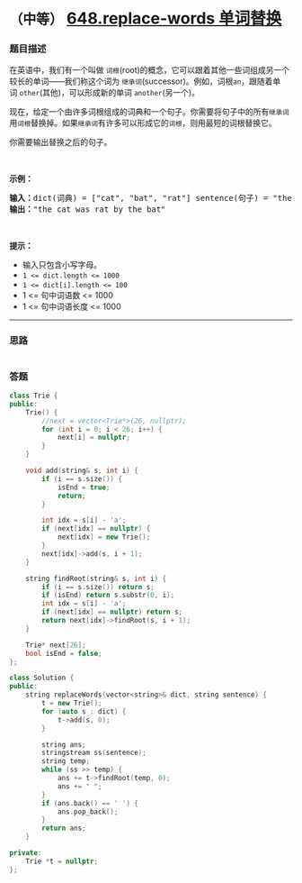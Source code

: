 # `（中等）` [648.replace-words 单词替换](https://leetcode-cn.com/problems/replace-words/)

### 题目描述
<p>在英语中，我们有一个叫做&nbsp;<code>词根</code>(root)的概念，它可以跟着其他一些词组成另一个较长的单词——我们称这个词为&nbsp;<code>继承词</code>(successor)。例如，词根<code>an</code>，跟随着单词&nbsp;<code>other</code>(其他)，可以形成新的单词&nbsp;<code>another</code>(另一个)。</p>

<p>现在，给定一个由许多词根组成的词典和一个句子。你需要将句子中的所有<code>继承词</code>用<code>词根</code>替换掉。如果<code>继承词</code>有许多可以形成它的<code>词根</code>，则用最短的词根替换它。</p>

<p>你需要输出替换之后的句子。</p>

<p>&nbsp;</p>

<p><strong>示例：</strong></p>

<pre><strong>输入：</strong>dict(词典) = ["cat", "bat", "rat"] sentence(句子) = "the cattle was rattled by the battery"
<strong>输出：</strong>"the cat was rat by the bat"
</pre>

<p>&nbsp;</p>

<p><strong>提示：</strong></p>

<ul>
	<li>输入只包含小写字母。</li>
	<li><code>1 <= dict.length&nbsp;<= 1000</code></li>
	<li><code>1 <= dict[i].length <= 100</code></li>
	<li>1 <= 句中词语数 <= 1000</li>
	<li>1 <= 句中词语长度 <= 1000</li>
</ul>


---
### 思路
```
```



### 答题
``` C++
class Trie {
public:
    Trie() {
        //next = vector<Trie*>(26, nullptr);
        for (int i = 0; i < 26; i++) {
            next[i] = nullptr;
        }
    }

    void add(string& s, int i) {
        if (i == s.size()) {
            isEnd = true;
            return;
        }

        int idx = s[i] - 'a';
        if (next[idx] == nullptr) {
            next[idx] = new Trie();
        }
        next[idx]->add(s, i + 1);
    }

    string findRoot(string& s, int i) {
        if (i == s.size()) return s;
        if (isEnd) return s.substr(0, i);
        int idx = s[i] - 'a';
        if (next[idx] == nullptr) return s;
        return next[idx]->findRoot(s, i + 1);
    }

    Trie* next[26];
    bool isEnd = false;
};

class Solution {
public:
    string replaceWords(vector<string>& dict, string sentence) {
        t = new Trie();
        for (auto s : dict) {
            t->add(s, 0);
        }

        string ans;
        stringstream ss(sentence);
        string temp;
        while (ss >> temp) {
            ans += t->findRoot(temp, 0);
            ans += " ";
        }
        if (ans.back() == ' ') {
            ans.pop_back();
        }
        return ans;
    }

private:
    Trie *t = nullptr;
};
```




